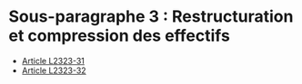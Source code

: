 # Sous-paragraphe 3 : Restructuration et compression des effectifs

* [Article L2323-31](./LEGIARTI000031085895.md)
* [Article L2323-32](./LEGIARTI000031085712.md)

